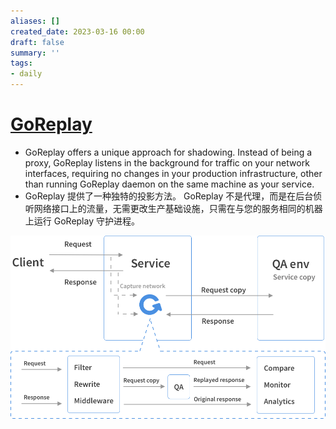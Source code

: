 ```yaml
---
aliases: []
created_date: 2023-03-16 00:00
draft: false
summary: ''
tags:
- daily
---
```


# [GoReplay ](https://github.com/buger/goreplay)

- GoReplay offers a unique approach for shadowing. Instead of being a proxy, GoReplay listens in the background for traffic on your network interfaces, requiring no changes in your production infrastructure, other than running GoReplay daemon on the same machine as your service.  
- GoReplay 提供了一种独特的投影方法。 GoReplay 不是代理，而是在后台侦听网络接口上的流量，无需更改生产基础设施，只需在与您的服务相同的机器上运行 GoReplay 守护进程。

![545](../../Attachments/12a8197a4933d9419c64d69623e0886f.png)